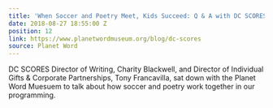 ```yaml
---
title: 'When Soccer and Poetry Meet, Kids Succeed: Q & A with DC SCORES'
date: 2018-08-27 18:55:00 Z
position: 12
link: https://www.planetwordmuseum.org/blog/dc-scores
source: Planet Word
---
```


DC SCORES Director of Writing, Charity Blackwell, and Director of Individual Gifts & Corporate Partnerships, Tony Francavilla, sat down with the Planet Word Muesuem to talk about how soccer and poetry work together in our programming.